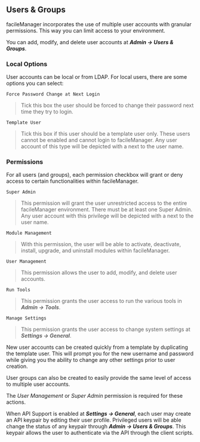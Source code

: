 ## Users & Groups
facileManager incorporates the use of multiple user accounts with granular permissions. This way you can limit access to your environment.

You can add, modify, and delete user accounts at **_Admin → Users & Groups_**.

### Local Options
User accounts can be local or from LDAP. For local users, there are some options you can select:

`Force Password Change at Next Login`
>Tick this box the user should be forced to change their password next time they try to login.

`Template User`
>Tick this box if this user should be a template user only. These users cannot be enabled and cannot login to facileManager. Any user account of this type will be depicted with a  next to the user name.

### Permissions
For all users (and groups), each permission checkbox will grant or deny access to certain functionalities within facileManager.

`Super Admin`
>This permission will grant the user unrestricted access to the entire facileManager environment. There must be at least one Super Admin. Any user account with this privilege will be depicted with a  next to the user name.

`Module Management`
>With this permission, the user will be able to activate, deactivate, install, upgrade, and uninstall modules within facileManager.

`User Management`
>This permission allows the user to add, modify, and delete user accounts.

`Run Tools`
>This permission grants the user access to run the various tools in **_Admin → Tools_**.

`Manage Settings`
>This permission grants the user access to change system settings at **_Settings → General_**.

New user accounts can be created quickly from a template by duplicating the template user. This will prompt you for the new username and password while giving you the ability to change any other settings prior to user creation.

User groups can also be created to easily provide the same level of access to multiple user accounts.

The _User Management_ or _Super Admin_ permission is required for these actions.

When API Support is enabled at **_Settings → General_**, each user may create an API keypair by editing their user profile. Privileged users will be able change the status of any keypair through **_Admin → Users & Groups_**. This keypair allows the user to authenticate via the API through the client scripts.